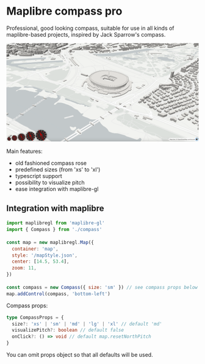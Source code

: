 # Maplibre compass pro

Professional, good looking compass, suitable for use in all kinds of maplibre-based projects, inspired by Jack Sparrow's compass.

![demo](./demo.png)

Main features:

- old fashioned compass rose
- predefined sizes (from 'xs' to 'xl')
- typescript support
- possibility to visualize pitch
- ease integration with maplibre-gl

## Integration with maplibre

```js
import maplibregl from 'maplibre-gl'
import { Compass } from './compass'

const map = new maplibregl.Map({
  container: 'map',
  style: '/mapStyle.json',
  center: [14.5, 53.4],
  zoom: 11,
})

const compass = new Compass({ size: 'sm' }) // see compass props below
map.addControl(compass, 'bottom-left')
```

Compass props:

```ts
type CompassProps = {
  size?: 'xs' | 'sm' | 'md' | 'lg' | 'xl' // default 'md'
  visualizePitch?: boolean // default false
  onClick?: () => void // default map.resetNorthPitch
}
```

You can omit props object so that all defaults will be used.
